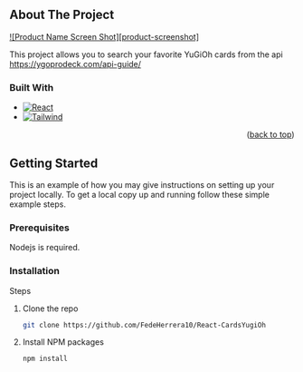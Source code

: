 <!-- ABOUT THE PROJECT -->
## About The Project

[![Product Name Screen Shot][product-screenshot]](https://example.com)

This project allows you to search your favorite YuGiOh cards from the api https://ygoprodeck.com/api-guide/

### Built With

* [![React][React.js]][React-url]
* [![Tailwind][Tailwind]][Tailwind-url]

<p align="right">(<a href="#readme-top">back to top</a>)</p>



<!-- GETTING STARTED -->
## Getting Started

This is an example of how you may give instructions on setting up your project locally.
To get a local copy up and running follow these simple example steps.

### Prerequisites

Nodejs is required.

### Installation

Steps


1. Clone the repo
   ```sh
   git clone https://github.com/FedeHerrera10/React-CardsYugiOh
   ```
3. Install NPM packages
   ```sh
   npm install
   ```

<!-- MARKDOWN LINKS & IMAGES -->
<!-- https://www.markdownguide.org/basic-syntax/#reference-style-links -->

[React.js]: https://img.shields.io/badge/React-20232A?style=for-the-badge&logo=react&logoColor=61DAFB
[React-url]: https://reactjs.org/
[Tailwind]:https://img.shields.io/badge/tailwindcss-0769AD?style=for-the-badge&logo=tailwindcss&logoColor=white
[Tailwind-url]:https://https://tailwindcss.com/
